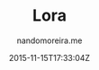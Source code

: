 ---
title: "Lora"
github: https://github.com/nandomoreirame/lora
demo: http://nandomoreira.me/lora/
author: nandomoreira.me

ssg:
  - Jekyll
cms:
  - No Cms
date: 2015-11-15T17:33:04Z
github_branch: master
description: ":gem: Lora free Jekyll theme"
---